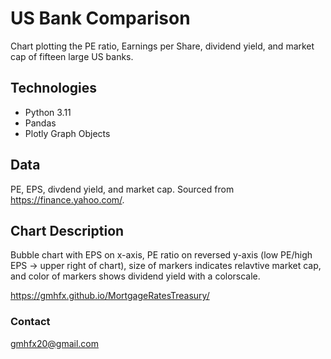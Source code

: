 # US Bank Comparison

Chart plotting the PE ratio, Earnings per Share, dividend yield, and market cap of fifteen large US banks.

## Technologies

* Python 3.11
* Pandas
* Plotly Graph Objects

## Data

PE, EPS, divdend yield, and market cap.  Sourced from https://finance.yahoo.com/.


## Chart Description

Bubble chart with EPS on x-axis, PE ratio on reversed y-axis (low PE/high EPS -> upper right of chart), size of markers indicates relavtive market cap, and color of markers shows dividend yield with a colorscale.

https://gmhfx.github.io/MortgageRatesTreasury/

### Contact

gmhfx20@gmail.com
